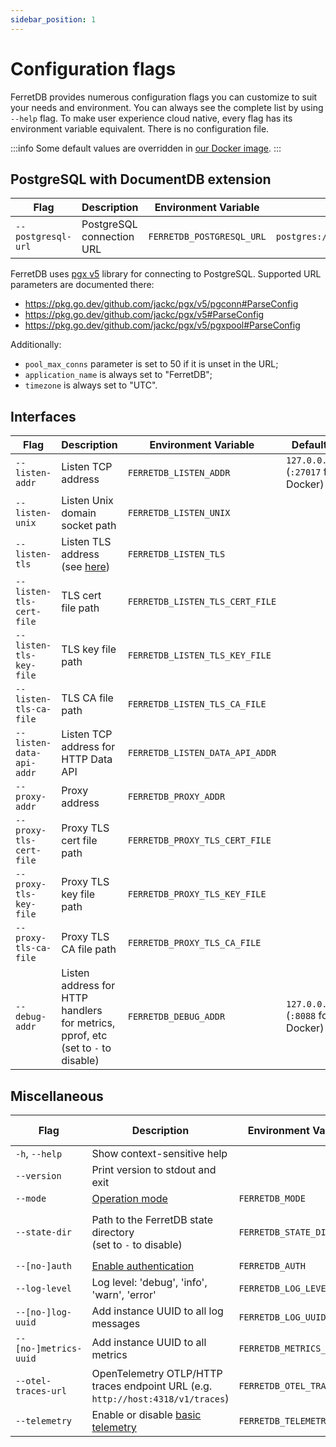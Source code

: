 ```yaml
---
sidebar_position: 1
---
```


# Configuration flags

FerretDB provides numerous configuration flags you can customize to suit your needs and environment.
You can always see the complete list by using `--help` flag.
To make user experience cloud native, every flag has its environment variable equivalent.
There is no configuration file.

:::info
Some default values are overridden in [our Docker image](../installation/ferretdb/docker.md).
:::

<!-- Keep order in sync with the `--help` output -->

<!-- For <br /> -->
<!-- markdownlint-capture -->
<!-- markdownlint-disable MD033 -->

## PostgreSQL with DocumentDB extension

<!-- Do not document alpha backends -->

| Flag               | Description               | Environment Variable      | Default Value                        |
| ------------------ | ------------------------- | ------------------------- | ------------------------------------ |
| `--postgresql-url` | PostgreSQL connection URL | `FERRETDB_POSTGRESQL_URL` | `postgres://127.0.0.1:5432/postgres` |

FerretDB uses [pgx v5](https://github.com/jackc/pgx) library for connecting to PostgreSQL.
Supported URL parameters are documented there:

- https://pkg.go.dev/github.com/jackc/pgx/v5/pgconn#ParseConfig
- https://pkg.go.dev/github.com/jackc/pgx/v5#ParseConfig
- https://pkg.go.dev/github.com/jackc/pgx/v5/pgxpool#ParseConfig

Additionally:

- `pool_max_conns` parameter is set to 50 if it is unset in the URL;
- `application_name` is always set to "FerretDB";
- `timezone` is always set to "UTC".

## Interfaces

| Flag                     | Description                                                                           | Environment Variable            | Default Value                                |
| ------------------------ | ------------------------------------------------------------------------------------- | ------------------------------- | -------------------------------------------- |
| `--listen-addr`          | Listen TCP address                                                                    | `FERRETDB_LISTEN_ADDR`          | `127.0.0.1:27017`<br />(`:27017` for Docker) |
| `--listen-unix`          | Listen Unix domain socket path                                                        | `FERRETDB_LISTEN_UNIX`          |                                              |
| `--listen-tls`           | Listen TLS address (see [here](../security/tls-connections.md))                       | `FERRETDB_LISTEN_TLS`           |                                              |
| `--listen-tls-cert-file` | TLS cert file path                                                                    | `FERRETDB_LISTEN_TLS_CERT_FILE` |                                              |
| `--listen-tls-key-file`  | TLS key file path                                                                     | `FERRETDB_LISTEN_TLS_KEY_FILE`  |                                              |
| `--listen-tls-ca-file`   | TLS CA file path                                                                      | `FERRETDB_LISTEN_TLS_CA_FILE`   |                                              |
| `--listen-data-api-addr` | Listen TCP address for HTTP Data API                                                  | `FERRETDB_LISTEN_DATA_API_ADDR` |                                              |
| `--proxy-addr`           | Proxy address                                                                         | `FERRETDB_PROXY_ADDR`           |                                              |
| `--proxy-tls-cert-file`  | Proxy TLS cert file path                                                              | `FERRETDB_PROXY_TLS_CERT_FILE`  |                                              |
| `--proxy-tls-key-file`   | Proxy TLS key file path                                                               | `FERRETDB_PROXY_TLS_KEY_FILE`   |                                              |
| `--proxy-tls-ca-file`    | Proxy TLS CA file path                                                                | `FERRETDB_PROXY_TLS_CA_FILE`    |                                              |
| `--debug-addr`           | Listen address for HTTP handlers for metrics, pprof, etc<br />(set to `-` to disable) | `FERRETDB_DEBUG_ADDR`           | `127.0.0.1:8088`<br />(`:8088` for Docker)   |

## Miscellaneous

| Flag                  | Description                                                                     | Environment Variable       | Default Value                  |
| --------------------- | ------------------------------------------------------------------------------- | -------------------------- | ------------------------------ |
| `-h`, `--help`        | Show context-sensitive help                                                     |                            | false                          |
| `--version`           | Print version to stdout and exit                                                |                            | false                          |
| `--mode`              | [Operation mode](operation-modes.md)                                            | `FERRETDB_MODE`            | `normal`                       |
| `--state-dir`         | Path to the FerretDB state directory<br />(set to `-` to disable)               | `FERRETDB_STATE_DIR`       | `.`<br />(`/state` for Docker) |
| `--[no-]auth`         | [Enable authentication](../security/authentication.md)                          | `FERRETDB_AUTH`            | enabled                        |
| `--log-level`         | Log level: 'debug', 'info', 'warn', 'error'                                     | `FERRETDB_LOG_LEVEL`       | `info`                         |
| `--[no-]log-uuid`     | Add instance UUID to all log messages                                           | `FERRETDB_LOG_UUID`        |                                |
| `--[no-]metrics-uuid` | Add instance UUID to all metrics                                                | `FERRETDB_METRICS_UUID`    |                                |
| `--otel-traces-url`   | OpenTelemetry OTLP/HTTP traces endpoint URL (e.g. `http://host:4318/v1/traces`) | `FERRETDB_OTEL_TRACES_URL` | empty (disabled)               |
| `--telemetry`         | Enable or disable [basic telemetry](telemetry.md)                               | `FERRETDB_TELEMETRY`       | `undecided`                    |

<!-- Do not document `--dev-XXX` flags -->

<!-- markdownlint-restore -->
